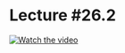 # Lecture #26.2

[![Watch the video](https://img.youtube.com/vi/mR4DKWoZEM4/0.jpg)](https://www.youtube.com/watch?v=mR4DKWoZEM4&list=PLoROMvodv4rPzLcXBhbCFt8ahPrQGFSmN&index=67)

